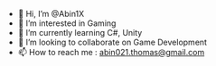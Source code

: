 - 👋 Hi, I’m @Abin1X
- 👀 I’m interested in Gaming
- 🌱 I’m currently learning C#, Unity
- 💞️ I’m looking to collaborate on Game Development
- 📫 How to reach me : abin021.thomas@gmail.com

<!---
abin212002/abin212002 is a ✨ special ✨ repository because its `README.md` (this file) appears on your GitHub profile.
You can click the Preview link to take a look at your changes.
--->
